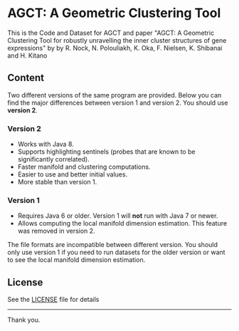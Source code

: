 ﻿# AGCT: A Geometric Clustering Tool
This is the Code and Dataset for AGCT and paper  "AGCT: A Geometric Clustering Tool for robustly unravelling the inner cluster structures of gene expressions" by by R. Nock, N. Polouliakh, K. Oka, F. Nielsen, K. Shibanai and H. Kitano

## Content
Two different versions of the same program are provided. Below you can find the major differences between version 1 and version 2. You should use **version 2**.

### Version 2
 - Works with Java 8.
 - Supports highlighting sentinels (probes that are known to be significantly correlated).
 - Faster manifold and clustering computations.
 - Easier to use and better initial values.
 - More stable than version 1.

### Version 1
 - Requires Java 6 or older. Version 1 will **not** run with Java 7 or newer.
 - Allows computing the local manifold dimension estimation. This feature was removed in version 2.

The file formats are incompatible between different version. You should only use version 1 if you need to run datasets for the older version or want to see the local manifold dimension estimation.

## License

See the [LICENSE](./LICENSE) file for details

---

Thank you.